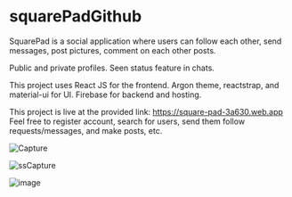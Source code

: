 # squarePadGithub

SquarePad is a social application where users can follow each other, send messages, post pictures, comment on each other posts.

Public and private profiles.
Seen status feature in chats.

This project uses React JS for the frontend. Argon theme, reactstrap, and material-ui for UI. Firebase for backend and hosting.


This project is live at the provided link: https://square-pad-3a630.web.app
Feel free to register account, search for users, send them follow requests/messages, and make posts, etc.

![Capture](https://github.com/asimdaud/squarepad_Social_Web_Application/assets/45770583/6c047627-a209-46fc-be02-096d248b0160)

![ssCapture](https://github.com/asimdaud/squarepad_Social_Web_Application/assets/45770583/86998227-d8b2-4c38-92c3-bb9b1eee96f9)

![image](https://github.com/asimdaud/squarepad_Social_Web_Application/assets/45770583/1f087dbf-36cf-4f14-b6da-ba70dbe46041)

